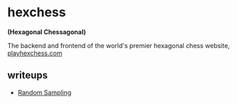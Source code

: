# hexchess 
**(Hexagonal Chessagonal)**

The backend and frontend of the world's premier hexagonal chess website, 
[playhexchess.com](https://playhexchess.com)

## writeups

- [Random Sampling](./docs/sampling/notes.md)
